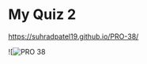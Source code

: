 # My Quiz 2

 https://suhradpatel19.github.io/PRO-38/
 
 ![![PRO 38](https://user-images.githubusercontent.com/100881431/174185491-46efce7c-47af-4204-a1dd-6ff85bca718f.png)


